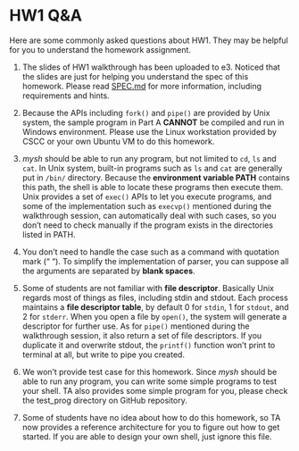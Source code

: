 # HW1 Q&A

Here are some commonly asked questions about HW1. They may be helpful for you to understand the homework assignment.

1.	The slides of HW1 walkthrough has been uploaded to e3. Noticed that the slides are just for helping you understand the spec of this homework. Please read [SPEC.md](https://github.com/hungys/NCTU_OS_2015_HW2/blob/master/SPEC.md) for more information, including requirements and hints.
2.	Because the APIs including `fork()` and `pipe()` are provided by Unix system, the sample program in Part A **CANNOT** be compiled and run in Windows environment. Please use the Linux workstation provided by CSCC or your own Ubuntu VM to do this homework.
3.	*mysh* should be able to run any program, but not limited to `cd`, `ls` and `cat`. In Unix system, built-in programs such as `ls` and `cat` are generally put in `/bin/` directory. Because the **environment variable PATH** contains this path, the shell is able to locate these programs then execute them. Unix provides a set of `exec()` APIs to let you execute programs, and some of the implementation such as `execvp()` mentioned during the walkthrough session, can automatically deal with such cases, so you don’t need to check manually if the program exists in the directories listed in PATH.
4.	You don’t need to handle the case such as a command with quotation mark (“ “). To simplify the implementation of parser, you can suppose all the arguments are separated by **blank spaces**.
5.	Some of students are not familiar with **file descriptor**. Basically Unix regards most of things as files, including stdin and stdout. Each process maintains a **file descriptor table**, by default 0 for `stdin`, 1 for `stdout`, and 2 for `stderr`. When you open a file by `open()`, the system will generate a descriptor for further use. As for `pipe()` mentioned during the walkthrough session, it also return a set of file descriptors. If you duplicate it and overwrite stdout, the `printf()` function won’t print to terminal at all, but write to pipe you created.
6.	We won’t provide test case for this homework. Since *mysh* should be able to run any program, you can write some simple programs to test your shell. TA also provides some simple program for you, please check the test_prog directory on GitHub repository.
7.	Some of students have no idea about how to do this homework, so TA now provides a reference architecture for you to figure out how to get started. If you are able to design your own shell, just ignore this file.
